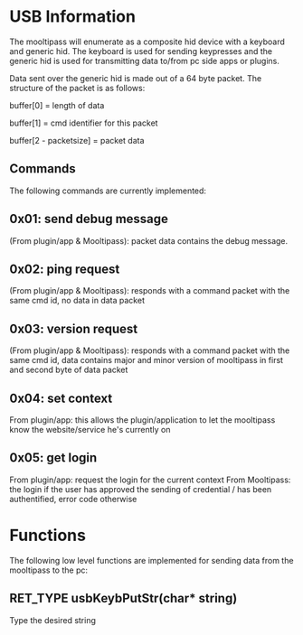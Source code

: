 USB Information
===============

The mooltipass will enumerate as a composite hid device with a keyboard and generic hid. The keyboard is used for sending keypresses and the generic hid is used for transmitting data to/from pc side apps or plugins.

Data sent over the generic hid is made out of a 64 byte packet. The structure of the packet is as follows:

buffer[0] = length of data

buffer[1] = cmd identifier for this packet

buffer[2 - packetsize] = packet data

Commands
--------
The following commands are currently implemented:

0x01: send debug message
------------------------
(From plugin/app & Mooltipass): packet data contains the debug message.

0x02: ping request
------------------
(From plugin/app & Mooltipass): responds with a command packet with the same cmd id, no data in data packet

0x03: version request
---------------------
(From plugin/app & Mooltipass): responds with a command packet with the same cmd id, data contains major and minor version of mooltipass in first and second byte of data packet

0x04: set context
-----------------
From plugin/app: this allows the plugin/application to let the mooltipass know the website/service he's currently on

0x05: get login
---------------
From plugin/app: request the login for the current context
From Mooltipass: the login if the user has approved the sending of credential / has been authentified, error code otherwise 


Functions
=========

The following low level functions are implemented for sending data from the mooltipass to the pc:

RET_TYPE usbKeybPutStr(char* string)
------------------------------------
Type the desired string
